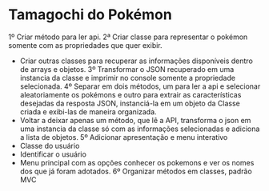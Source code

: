 # Tamagochi do Pokémon

1º Criar método para ler api.
2ª Criar classe para representar o pokémon somente com as propriedades que quer exibir.
  - Criar outras classes para recuperar as informações disponíveis dentro de arrays e objetos.
3º Transformar o JSON recuperado em uma instancia da classe e imprimir no console somente a propriedade selecionada.
4º Separar em dois métodos, um para ler a api e selecionar aleatoriamente os pokémons e outro para extrair as características desejadas da resposta JSON, instanciá-la em um objeto da Classe criada e exibi-las de maneira organizada.
  - Voltar a deixar apenas um método, que lê a API, transforma o json em uma instancia da classe só com as informações selecionadas e adiciona a lista de objetos.
5º Adicionar apresentação e menu interativo
  - Classe do usuário
  - Identificar o usuário
  - Menu principal com as opções conhecer os pokemons e ver os nomes dos que já foram adotados.
6º Organizar métodos em classes, padrão MVC